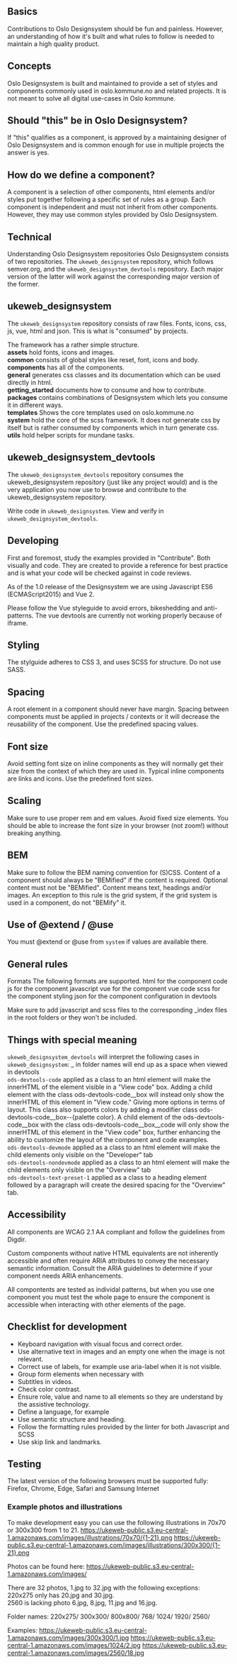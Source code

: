 ## Basics
Contributions to Oslo Designsystem should be fun and painless. However, an understanding of how it's built and what rules to follow is needed to maintain a high quality product.

## Concepts
Oslo Designsystem is built and maintained to provide a set of styles and components commonly used in oslo.kommune.no and related projects. It is not meant to solve all digital use-cases in Oslo kommune.

## Should "this" be in Oslo Designsystem?
If "this" qualifies as a component, is approved by a maintaining designer of Oslo Designsystem and is common enough for use in multiple projects the answer is yes.

## How do we define a component?
A component is a selection of other components, html elements and/or styles put together following a specific set of rules as a group. Each component is independent and must not inherit from other components. However, they may use common styles provided by Oslo Designsystem.

## Technical
Understanding Oslo Designsystem repositories
Oslo Designsystem consists of two repositories. The `ukeweb_designsystem` repository, which follows semver.org, and the `ukeweb_designsystem_devtools` repository. Each major version of the latter will work against the corresponding major version of the former.

## ukeweb_designsystem
The `ukeweb_designsystem` repository consists of raw files. Fonts, icons, css, js, vue, html and json. This is what is "consumed" by projects.

The framework has a rather simple structure. <br>
**assets** hold fonts, icons and images. <br>
**common** consists of global styles like reset, font, icons and body. <br>
**components** has all of the components. <br>
**general** generates css classes and its documentation which can be used directly in html. <br>
**getting_started** documents how to consume and how to contribute. <br>
**packages** contains combinations of Designsystem which lets you consume it in different ways. <br>
**templates** Shows the core templates used on oslo.kommune.no <br>
**system** hold the core of the scss framework. It does not generate css by itself but is rather consumed by components which in turn generate css. <br>
**utils** hold helper scripts for mundane tasks. <br>

## ukeweb_designsystem_devtools
The `ukeweb_designsystem_devtools` repository consumes the ukeweb_designsystem repository (just like any project would) and is the very application you now use to browse and contribute to the ukeweb_designsystem repository.

Write code in `ukeweb_designsystem`. View and verify in `ukeweb_designsystem_devtools`.

## Developing
First and foremost, study the examples provided in "Contribute". Both visually and code. They are created to provide a reference for best practice and is what your code will be checked against in code reviews.

As of the 1.0 release of the Designsystem we are using Javascript ES6 (ECMAScript2015) and Vue 2.

Please follow the Vue styleguide to avoid errors, bikeshedding and anti-patterns. The vue devtools are currently not working properly because of iframe.

## Styling
The stylguide adheres to CSS 3, and uses SCSS for structure. Do not use SASS.

## Spacing
A root element in a component should never have margin. Spacing between components must be applied in projects / contexts or it will decrease the reusability of the component.
Use the predefined spacing values.

## Font size
Avoid setting font size on inline components as they will normally get their size from the context of which they are used in. Typical inline components are links and icons.
Use the predefined font sizes.

## Scaling
Make sure to use proper rem and em values. Avoid fixed size elements. You should be able to increase the font size in your browser (not zoom!) without breaking anything.

## BEM
Make sure to follow the BEM naming convention for (S)CSS.
Content of a component should always be "BEMified" if the content is required. Optional content must not be "BEMified". Content means text, headings and/or images. An exception to this rule is the grid system, if the grid system is used in a component, do not "BEMify" it.

## Use of @extend / @use
You must @extend or @use from `system` if values are available there.

## General rules
Formats
The following formats are supported.
html for the component code
js for the component javascript
vue for the component vue code
scss for the component styling
json for the component configuration in devtools

Make sure to add javascript and scss files to the corresponding _index files in the root folders or they won't be included.

## Things with special meaning
`ukeweb_designsystem_devtools` will interpret the following cases in `ukeweb_designsystem`:
_ in folder names will end up as a space when viewed in devtools <br>
`ods-devtools-code` applied as a class to an html element will make the innerHTML of the element visible in a "View code" box. Adding a child element with the class ods-devtools-code__box will instead only show the innerHTML of this element in "View code." Giving more options in terms of layout. This class also supports colors by adding a modifier class ods-devtools-code__box--{palette color}. A child element of the ods-devtools-code__box with the class ods-devtools-code__box__code will only show the innerHTML of this element in the "View code" box, further enhancing the ability to customize the layout of the component and code examples. <br>
`ods-devtools-devmode` applied as a class to an html element will make the child elements only visible on the "Developer" tab <br>
`ods-devtools-nondevmode` applied as a class to an html element will make the child elements only visible on the "Overview" tab <br>
`ods-devtools-text-preset-1` applied as a class to a heading element followed by a paragraph will create the desired spacing for the "Overview" tab.

## Accessibility
All components are WCAG 2.1 AA compliant and follow the guidelines from Digdir.

Custom components without native HTML equivalents are not inherently accessible and often require ARIA attributes to convey the necessary semantic information. Consult the ARIA guidelines to determine if your component needs ARIA enhancements.

All compontents are tested as individal patterns, but when you use one component you must test the whole page to ensure the component is accessible when interacting with other elements of the page.

## Checklist for development
- Keyboard navigation with visual focus and correct order.
- Use alternative text in images and an empty one when the image is not relevant.
- Correct use of labels, for example use aria-label when it is not visible.
- Group form elements when necessary with <leyend>
- Subtitles in videos.
- Check color contrast.
- Ensure role, value and name to all elements so they are understand by the assistive technology.
- Define a language, for example <html lang="en">
- Use semantic structure and heading.
- Follow the formatting rules provided by the linter for both Javascript and SCSS
- Use skip link and landmarks.

## Testing
The latest version of the following browsers must be supported fully:
Firefox, Chrome, Edge, Safari and Samsung Internet

### Example photos and illustrations
To make development easy you can use the following illustrations in 70x70 or 300x300 from 1 to 21.
https://ukeweb-public.s3.eu-central-1.amazonaws.com/images/illustrations/70x70/{1-21}.png https://ukeweb-public.s3.eu-central-1.amazonaws.com/images/illustrations/300x300/{1-21}.png

Photos can be found here:
https://ukeweb-public.s3.eu-central-1.amazonaws.com/images/

There are 32 photos, 1.jpg to 32.jpg with the following exceptions: <br>
220x275 only has 20.jpg and 30.jpg. <br>
2560 is lacking photo 6.jpg, 8.jpg, 11.jpg and 16.jpg.

Folder names:
220x275/
300x300/
800x800/
768/
1024/
1920/
2560/

Examples:
https://ukeweb-public.s3.eu-central-1.amazonaws.com/images/300x300/1.jpg https://ukeweb-public.s3.eu-central-1.amazonaws.com/images/1024/2.jpg https://ukeweb-public.s3.eu-central-1.amazonaws.com/images/2560/18.jpg
